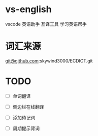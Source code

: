 # vs-english

vscode 英语助手 互译工具 学习英语帮手

# 词汇来源

git@github.com:skywind3000/ECDICT.git

# TODO

  * [ ] 单词翻译
  * [ ] 侧边栏在线翻译
  * [ ] 添加待记词
  * [ ] 周期提示背词
  
